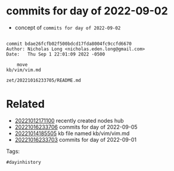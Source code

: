 # commits for day of 2022-09-02

- concept of `commits for day of 2022-09-02`

```

commit bdae26fcfb02f500bdcd17fda8004fc9ccfd6670
Author: Nicholas Long <nicholas.eden.long@gmail.com>
Date:   Thu Sep 1 22:01:09 2022 -0500

    move
kb/vim/vim.md
```

` zet/20221016233705/README.md `

# Related

- [20221012171100](/zet/20221012171100/README.md) recently created nodes hub
- [20221016233706](/zet/20221016233706/README.md) commits for day of 2022-09-05
- [20221014185505](/zet/20221014185505/README.md) kb file named kb/vim/vim.md
- [20221016233703](/zet/20221016233703/README.md) commits for day of 2022-09-01

Tags:

    #dayinhistory
